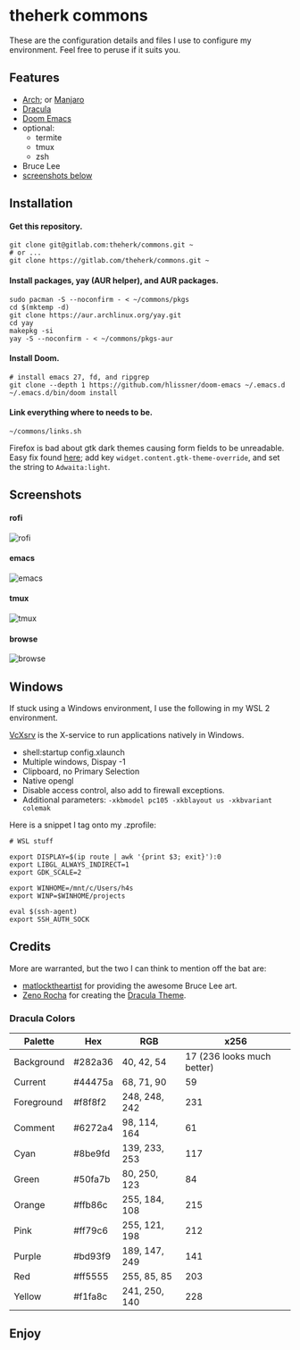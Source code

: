 theherk commons
===============

These are the configuration details and files I use to configure my environment. Feel free to peruse if it suits you.

Features
--------

- [Arch](https://www.archlinux.org/); or [Manjaro](https://manjaro.org/)
- [Dracula](https://draculatheme.com/)
- [Doom Emacs](https://github.com/hlissner/doom-emacs)
- optional:
    - termite
    - tmux
    - zsh
- Bruce Lee
- [screenshots below](#screenshots)

Installation
------------

#### Get this repository.

    git clone git@gitlab.com:theherk/commons.git ~
    # or ...
    git clone https://gitlab.com/theherk/commons.git ~

#### Install packages, yay (AUR helper), and AUR packages.

    sudo pacman -S --noconfirm - < ~/commons/pkgs
    cd $(mktemp -d)
    git clone https://aur.archlinux.org/yay.git
    cd yay
    makepkg -si
    yay -S --noconfirm - < ~/commons/pkgs-aur

#### Install Doom.

    # install emacs 27, fd, and ripgrep
    git clone --depth 1 https://github.com/hlissner/doom-emacs ~/.emacs.d
    ~/.emacs.d/bin/doom install

#### Link everything where to needs to be.

    ~/commons/links.sh

Firefox is bad about gtk dark themes causing form fields to be unreadable. Easy fix found [here](https://bugzilla.mozilla.org/show_bug.cgi?id=1283086#c23); add key `widget.content.gtk-theme-override`, and set the string to `Adwaita:light`.

Screenshots
-----------

#### rofi

![rofi](https://s3-us-west-2.amazonaws.com/theherk-pub/commons-screenshots/rofi.png "rofi")

#### emacs

![emacs](https://s3-us-west-2.amazonaws.com/theherk-pub/commons-screenshots/emacs.png "emacs")

#### tmux

![tmux](https://s3-us-west-2.amazonaws.com/theherk-pub/commons-screenshots/tmux.png "tmux")

#### browse

![browse](https://s3-us-west-2.amazonaws.com/theherk-pub/commons-screenshots/browse.png "browse")

Windows
-------

If stuck using a Windows environment, I use the following in my WSL 2 environment.

[VcXsrv](https://sourceforge.net/projects/vcxsrv/) is the X-service to run applications natively in Windows.

- shell:startup config.xlaunch
- Multiple windows, Dispay -1
- Clipboard, no Primary Selection
- Native opengl
- Disable access control, also add to firewall exceptions.
- Additional parameters: `-xkbmodel pc105 -xkblayout us -xkbvariant colemak`

Here is a snippet I tag onto my .zprofile:

```
# WSL stuff

export DISPLAY=$(ip route | awk '{print $3; exit}'):0
export LIBGL_ALWAYS_INDIRECT=1
export GDK_SCALE=2

export WINHOME=/mnt/c/Users/h4s
export WINP=$WINHOME/projects

eval $(ssh-agent)
export SSH_AUTH_SOCK
```

Credits
-------

More are warranted, but the two I can think to mention off the bat are:

- [matlocktheartist](https://www.deviantart.com/matlocktheartist/art/Bruce-Lee-Puzzled-322967405) for providing the awesome Bruce Lee art.
- [Zeno Rocha](https://zenorocha.com/) for creating the [Dracula Theme](https://draculatheme.com/).

### Dracula Colors ###

| Palette    | Hex     | RGB           | x256                       |
|------------|---------|---------------|----------------------------|
| Background | #282a36 | 40, 42, 54    | 17 (236 looks much better) |
| Current    | #44475a | 68, 71, 90    | 59                         |
| Foreground | #f8f8f2 | 248, 248, 242 | 231                        |
| Comment    | #6272a4 | 98, 114, 164  | 61                         |
| Cyan       | #8be9fd | 139, 233, 253 | 117                        |
| Green      | #50fa7b | 80, 250, 123  | 84                         |
| Orange     | #ffb86c | 255, 184, 108 | 215                        |
| Pink       | #ff79c6 | 255, 121, 198 | 212                        |
| Purple     | #bd93f9 | 189, 147, 249 | 141                        |
| Red        | #ff5555 | 255, 85, 85   | 203                        |
| Yellow     | #f1fa8c | 241, 250, 140 | 228                        |

Enjoy
---
